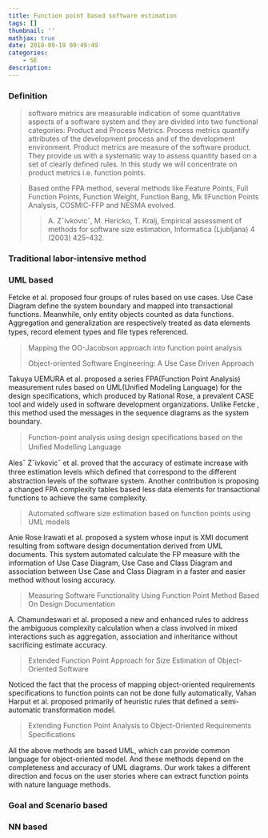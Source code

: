 ```yaml
---
title: Function point based software estimation
tags: []
thumbnail: ''
mathjax: true
date: 2018-09-19 09:49:49
categories:
	- SE
description:
---
```


### Definition

>software metrics are measurable indication of some quantitative aspects of a software system and they are divided into two functional categories: Product and Process Metrics. Process metrics quantify attributes of the development process and of the development environment. Product metrics are measure of the software product. They provide us with a systematic way to assess quantity based on a set of clearly defined rules. In this study we will concentrate on product metrics i.e. function points.  

>Based onthe FPA method, several methods like Feature Points, Full
>Function Points, Function Weight, Function Bang, Mk IIFunction Points Analysis, COSMIC-FFP and NESMA evolved. 
>
>>A. Zˇivkovicˇ, M. Hericko, T. Kralj, Empirical assessment of methods for software size estimation, Informatica (Ljubljana) 4 (2003) 425–432.



### Traditional labor-intensive method

### UML based

Fetcke et al. proposed four groups of rules based on use cases. Use Case Diagram define the system boundary and mapped into transactional functions. Meanwhile, only entity objects counted as data functions. Aggregation and generalization are respectively treated as data elements types, record element types and ﬁle types referenced.

>Mapping the OO-Jacobson approach into function point analysis
>
>Object-oriented Software Engineering: A Use Case Driven Approach

Takuya UEMURA et al. proposed a series FPA(Function Point Analysis) measurement rules based on UML(Unified Modeling Language) for the design specifications, which produced by Rational Rose, a prevalent CASE tool and widely used in software development organizations. Unlike Fetcke ,  this method used the messages in the sequence diagrams as the system boundary.

> Function-point analysis using design speciﬁcations based on the Uniﬁed Modelling Language

Alesˇ Zˇivkovicˇ et al. proved that the accuracy of estimate increase with three
estimation levels which deﬁned that correspond to the different abstraction levels of the software system. Another contribution is proposing a changed FPA complexity tables based less data elements for transactional functions to achieve the same complexity.

>Automated software size estimation based on function points using UML models

Anie Rose Irawati et al. proposed a system whose input is XMI document resulting from software design documentation derived from UML documents. This system automated calculate the FP measure with the information of Use Case Diagram, Use Case and Class Diagram and association between Use Case and Class Diagram in a faster and easier method without losing accuracy.

>Measuring Software Functionality Using Function Point Method Based On Design Documentation 

A. Chamundeswari et al. proposed a new and enhanced rules to address the ambiguous complexity calculation when a class involved in mixed interactions such as aggregation, association and inheritance without sacrificing estimate accuracy.

> Extended Function Point Approach for Size Estimation of Object-Oriented Software 

Noticed the fact that the process of mapping object-oriented requirements specifications to function points can not be done fully automatically, Vahan Harput et al. proposed primarily of heuristic rules that defined a semi-automatic transformation model. 

>Extending Function Point Analysis to Object-Oriented Requirements Speciﬁcations

All the above methods are based UML, which can provide common language for object-oriented model. And these methods depend on the completeness and accuracy of UML diagrams. Our work takes a different direction and focus on the user stories where can extract function points with nature language methods.

### Goal and Scenario based

### NN based

